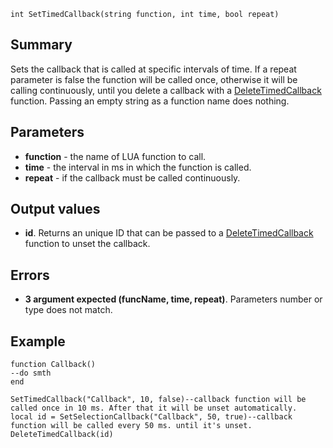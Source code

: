 
```
int SetTimedCallback(string function, int time, bool repeat)
```

## Summary ##
Sets the callback that is called at specific intervals of time. If a repeat parameter is false the function will be called once, otherwise it will be calling continuously,
until you delete a callback with a [DeleteTimedCallback](LuaDeleteTimedCallback.md) function. Passing an empty string as a function name does nothing.

## Parameters ##
  * **function** - the name of LUA function to call.
  * **time** - the interval in ms in which the function is called.
  * **repeat** - if the callback must be called continuously.

## Output values ##
  * **id**. Returns an unique ID that can be passed to a [DeleteTimedCallback](LuaDeleteTimedCallback.md) function to unset the callback.

## Errors ##
  * **3 argument expected (funcName, time, repeat)**. Parameters number or type does not match.

## Example ##

```
function Callback()
--do smth
end

SetTimedCallback("Callback", 10, false)--callback function will be called once in 10 ms. After that it will be unset automatically.
local id = SetSelectionCallback("Callback", 50, true)--callback function will be called every 50 ms. until it's unset.
DeleteTimedCallback(id)
```